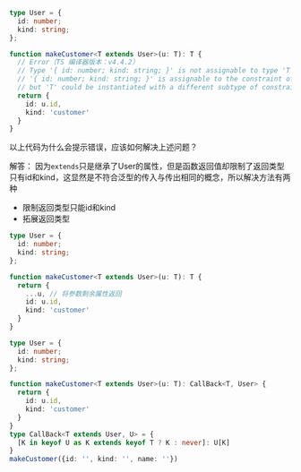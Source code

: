 ```typescript
type User = {
  id: number;
  kind: string;
};

function makeCustomer<T extends User>(u: T): T {
  // Error（TS 编译器版本：v4.4.2）
  // Type '{ id: number; kind: string; }' is not assignable to type 'T'.
  // '{ id: number; kind: string; }' is assignable to the constraint of type 'T', 
  // but 'T' could be instantiated with a different subtype of constraint 'User'.
  return {
    id: u.id,
    kind: 'customer'
  }
}

```
以上代码为什么会提示错误，应该如何解决上述问题？

解答：
因为`extends`只是继承了User的属性，但是函数返回值却限制了返回类型只有id和kind，这显然是不符合泛型的传入与传出相同的概念，所以解决方法有两种

- 限制返回类型只能id和kind
- 拓展返回类型

```typescript
type User = {
  id: number;
  kind: string;
};

function makeCustomer<T extends User>(u: T): T {
  return {
    ...u, // 将参数剩余属性返回
    id: u.id,
    kind: 'customer'
  }
}
```

```typescript
type User = {
  id: number;
  kind: string;
};

function makeCustomer<T extends User>(u: T): CallBack<T, User> {
  return {
    id: u.id,
    kind: 'customer'
  }
}
type CallBack<T extends User, U> = {
  [K in keyof U as K extends keyof T ? K : never]: U[K]
}
makeCustomer({id: '', kind: '', name: ''})
```
